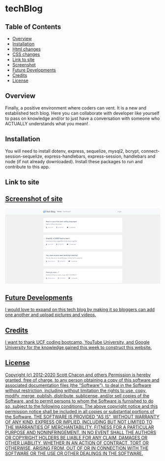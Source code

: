 # techBlog

## Table of Contents 
* [Overview](#overview)
* [Installation](#installation)
* [Html changes](#html-changes)
* [CSS changes](#css-changes)
* [Link to site](#link-to-site)
* [Screenshot](#screenshot-of-site)
* [Future Developments](#future-developments)
* [Credits](#credits)
* [License](#license)

## Overview
Finally, a positive environment where coders can vent. It is a new and established tech blog. Here you can collaborate with developer like yourself to pass on knowledge and/or to just have a conversation with someone who ACTUALLY understands what you mean! 

## Installation
You will need to install dotenv, express, sequelize, mysql2, bcrypt, connect-session-sequelize, express-handlebars, express-session, handlebars and node (if not already downloaded). Install these packages to run and contribute to this app.

## Link to site
<a href="https://techblogup.herokuapp.com/" target="_blank">

## Screenshot of site
![alt_text](https://github.com/UPye/techBlog/blob/main/images/screenshot.png)

## Future Developments
I would love to expand on this tech blog by making it so bloggers can add one another and upload pictures and videos.

## Credits
I want to thank UCF coding bootcamp, YouTube University, and Google University for the knowledge gained this week to construct this website.

## License
Copyright (c) 2012-2020 Scott Chacon and others
Permission is hereby granted, free of charge, to any person obtaining
a copy of this software and associated documentation files (the
"Software"), to deal in the Software without restriction, including
without limitation the rights to use, copy, modify, merge, publish,
distribute, sublicense, and/or sell copies of the Software, and to
permit persons to whom the Software is furnished to do so, subject to
the following conditions:
The above copyright notice and this permission notice shall be
included in all copies or substantial portions of the Software.
THE SOFTWARE IS PROVIDED "AS IS", WITHOUT WARRANTY OF ANY KIND,
EXPRESS OR IMPLIED, INCLUDING BUT NOT LIMITED TO THE WARRANTIES OF
MERCHANTABILITY, FITNESS FOR A PARTICULAR PURPOSE AND
NONINFRINGEMENT. IN NO EVENT SHALL THE AUTHORS OR COPYRIGHT HOLDERS BE
LIABLE FOR ANY CLAIM, DAMAGES OR OTHER LIABILITY, WHETHER IN AN ACTION
OF CONTRACT, TORT OR OTHERWISE, ARISING FROM, OUT OF OR IN CONNECTION
WITH THE SOFTWARE OR THE USE OR OTHER DEALINGS IN THE SOFTWARE.
